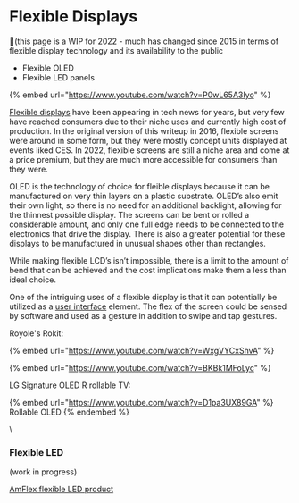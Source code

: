 # Flexible Displays

🌟(this page is a WIP for 2022 - much has changed since 2015 in terms of flexible display technology and its availability to the public

* Flexible OLED
* Flexible LED panels

{% embed url="https://www.youtube.com/watch?v=P0wL65A3Iyo" %}

[Flexible displays](https://en.wikipedia.org/wiki/Flexible\_display) have been appearing in tech news for years, but very few have reached consumers due to their niche uses and currently high cost of production. In the original version of this writeup in 2016, flexible screens were around in some form, but they were mostly concept units displayed at events liked CES. In 2022, flexible screens are still a niche area and come at a price premium, but they are much more accessible for consumers than they were.

OLED is the technology of choice for fleible displays because it can be manufactured on very thin layers on a plastic substrate. OLED’s also emit their own light, so there is no need for an additional backlight, allowing for the thinnest possible display. The screens can be bent or rolled a considerable amount, and only one full edge needs to be connected to the electronics that drive the display. There is also a greater potential for these displays to be manufactured in unusual shapes other than rectangles.

While making flexible LCD’s isn’t impossible, there is a limit to the amount of bend that can be achieved and the cost implications make them a less than ideal choice.

One of the intriguing uses of a flexible display is that it can potentially be utilized as a [user interface](http://www.theverge.com/2016/5/5/11604680/holoflex-flexible-holographic-smartphone) element. The flex of the screen could be sensed by software and used as a gesture in addition to swipe and tap gestures.&#x20;

Royole's Rokit:

{% embed url="https://www.youtube.com/watch?v=WxgVYCxShvA" %}

{% embed url="https://www.youtube.com/watch?v=BKBk1MFoLyc" %}

LG Signature OLED R rollable TV:

{% embed url="https://www.youtube.com/watch?v=D1pa3UX89GA" %}
Rollable OLED
{% endembed %}

\


### Flexible LED

(work in progress)

[AmFlex flexible LED product](https://designledpro.com/amflex/)
